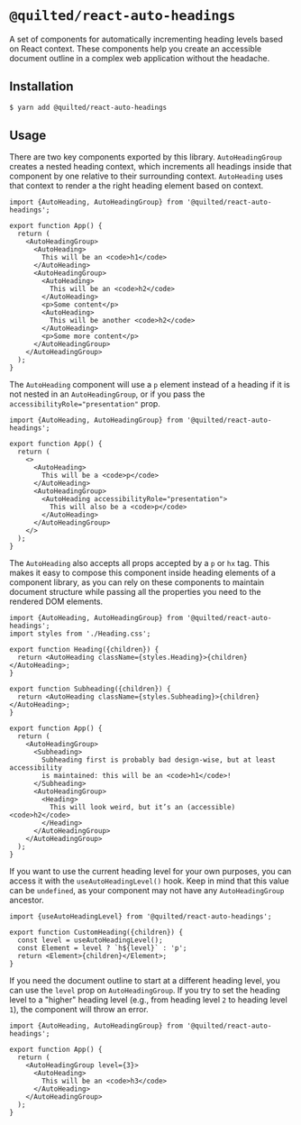 # `@quilted/react-auto-headings`

A set of components for automatically incrementing heading levels based on React context. These components help you create an accessible document outline in a complex web application without the headache.

## Installation

```bash
$ yarn add @quilted/react-auto-headings
```

## Usage

There are two key components exported by this library. `AutoHeadingGroup` creates a nested heading context, which increments all headings inside that component by one relative to their surrounding context. `AutoHeading` uses that context to render a the right heading element based on context.

```tsx
import {AutoHeading, AutoHeadingGroup} from '@quilted/react-auto-headings';

export function App() {
  return (
    <AutoHeadingGroup>
      <AutoHeading>
        This will be an <code>h1</code>
      </AutoHeading>
      <AutoHeadingGroup>
        <AutoHeading>
          This will be an <code>h2</code>
        </AutoHeading>
        <p>Some content</p>
        <AutoHeading>
          This will be another <code>h2</code>
        </AutoHeading>
        <p>Some more content</p>
      </AutoHeadingGroup>
    </AutoHeadingGroup>
  );
}
```

The `AutoHeading` component will use a `p` element instead of a heading if it is not nested in an `AutoHeadingGroup`, or if you pass the `accessibilityRole="presentation"` prop.

```tsx
import {AutoHeading, AutoHeadingGroup} from '@quilted/react-auto-headings';

export function App() {
  return (
    <>
      <AutoHeading>
        This will be a <code>p</code>
      </AutoHeading>
      <AutoHeadingGroup>
        <AutoHeading accessibilityRole="presentation">
          This will also be a <code>p</code>
        </AutoHeading>
      </AutoHeadingGroup>
    </>
  );
}
```

The `AutoHeading` also accepts all props accepted by a `p` or `hx` tag. This makes it easy to compose this component inside heading elements of a component library, as you can rely on these components to maintain document structure while passing all the properties you need to the rendered DOM elements.

```tsx
import {AutoHeading, AutoHeadingGroup} from '@quilted/react-auto-headings';
import styles from './Heading.css';

export function Heading({children}) {
  return <AutoHeading className={styles.Heading}>{children}</AutoHeading>;
}

export function Subheading({children}) {
  return <AutoHeading className={styles.Subheading}>{children}</AutoHeading>;
}

export function App() {
  return (
    <AutoHeadingGroup>
      <Subheading>
        Subheading first is probably bad design-wise, but at least accessibility
        is maintained: this will be an <code>h1</code>!
      </Subheading>
      <AutoHeadingGroup>
        <Heading>
          This will look weird, but it’s an (accessible) <code>h2</code>
        </Heading>
      </AutoHeadingGroup>
    </AutoHeadingGroup>
  );
}
```

If you want to use the current heading level for your own purposes, you can access it with the `useAutoHeadingLevel()` hook. Keep in mind that this value can be `undefined`, as your component may not have any `AutoHeadingGroup` ancestor.

```tsx
import {useAutoHeadingLevel} from '@quilted/react-auto-headings';

export function CustomHeading({children}) {
  const level = useAutoHeadingLevel();
  const Element = level ? `h${level}` : 'p';
  return <Element>{children}</Element>;
}
```

If you need the document outline to start at a different heading level, you can use the `level` prop on `AutoHeadingGroup`. If you try to set the heading level to a "higher" heading level (e.g., from heading level `2` to heading level `1`), the component will throw an error.

```tsx
import {AutoHeading, AutoHeadingGroup} from '@quilted/react-auto-headings';

export function App() {
  return (
    <AutoHeadingGroup level={3}>
      <AutoHeading>
        This will be an <code>h3</code>
      </AutoHeading>
    </AutoHeadingGroup>
  );
}
```

